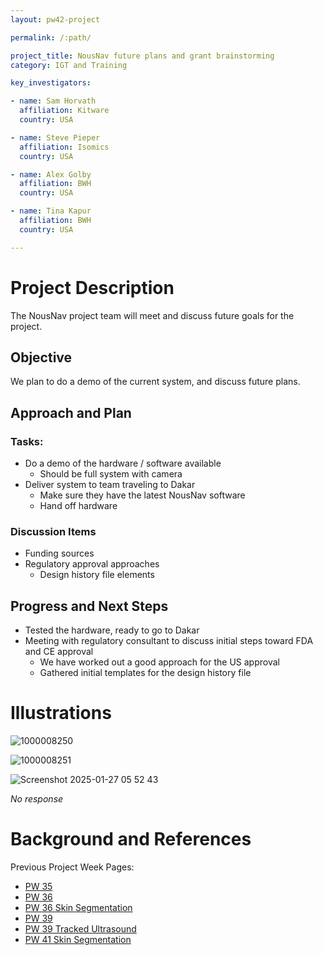 ```yaml
---
layout: pw42-project

permalink: /:path/

project_title: NousNav future plans and grant brainstorming
category: IGT and Training

key_investigators:

- name: Sam Horvath
  affiliation: Kitware
  country: USA

- name: Steve Pieper
  affiliation: Isomics
  country: USA

- name: Alex Golby
  affiliation: BWH
  country: USA

- name: Tina Kapur
  affiliation: BWH
  country: USA

---
```


# Project Description

<!-- Add a short paragraph describing the project. -->


The NousNav project team will meet and discuss future goals for the project.



## Objective

<!-- Describe here WHAT you would like to achieve (what you will have as end result). -->

We plan to do a demo of the current system, and discuss future plans.


## Approach and Plan

<!-- Describe here HOW you would like to achieve the objectives stated above. -->


### Tasks:
- Do a demo of the hardware / software available 
    - Should be full system with camera
- Deliver system to team traveling to Dakar
   - Make sure they have the latest NousNav software
   - Hand off hardware

### Discussion Items
- Funding sources
- Regulatory approval approaches
   - Design history file elements



## Progress and Next Steps

<!-- Update this section as you make progress, describing of what you have ACTUALLY DONE.
     If there are specific steps that you could not complete then you can describe them here, too. -->


- Tested the hardware, ready to go to Dakar
- Meeting with regulatory consultant to discuss initial steps toward FDA and CE approval
    - We have worked out a good approach for the US approval
    - Gathered initial templates for the design history file



# Illustrations

<!-- Add pictures and links to videos that demonstrate what has been accomplished. -->

![1000008250](https://github.com/user-attachments/assets/cfbd9ee0-1e4d-443e-a64d-6f13f7fe820d)

![1000008251](https://github.com/user-attachments/assets/5a1fbe00-3417-49e6-a73b-44bc5328dcf4)

![Screenshot 2025-01-27 05 52 43](https://github.com/user-attachments/assets/bf800ad3-ba49-49ba-bb6f-9a9b0539d945)


_No response_



# Background and References

<!-- If you developed any software, include link to the source code repository.
     If possible, also add links to sample data, and to any relevant publications. -->


Previous Project Week Pages:
- [PW 35](https://projectweek.na-mic.org/PW35_2021_Virtual/Projects/NousNav/)
- [PW 36](https://projectweek.na-mic.org/PW36_2022_Virtual/Projects/NousNav/)
- [PW 36 Skin Segmentation](https://projectweek.na-mic.org/PW36_2022_Virtual/Projects/SkinSegmentation/)
- [PW 39](https://projectweek.na-mic.org/PW39_2023_Montreal/Projects/NousNavRelease/)
- [PW 39 Tracked Ultrasound](https://projectweek.na-mic.org/PW39_2023_Montreal/Projects/TrackedUltrasoundIntegrationIntoNousnavALowCostNeuronavigationSystem/)
- [PW 41 Skin Segmentation](https://projectweek.na-mic.org/PW41_2024_MIT/Projects/SkinSurfaceSegmentationForNousnav/)

